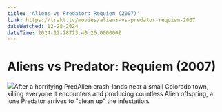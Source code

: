 ```yaml
---
title: 'Aliens vs Predator: Requiem (2007)' 
link: https://trakt.tv/movies/aliens-vs-predator-requiem-2007
dateWatched: 12-28-2024
dateTime: 2024-12-28T23:40:26.000000Z
---
```

# Aliens vs Predator: Requiem (2007)

![](https://walter-r2.trakt.tv/images/movies/000/000/351/fanarts/thumb/83dc03cd02.jpg)After a horrifying PredAlien crash-lands near a small Colorado town, killing everyone it encounters and producing countless Alien offspring, a lone Predator arrives to "clean up" the infestation.